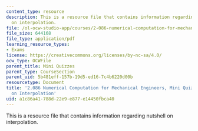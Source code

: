 ```yaml
---
content_type: resource
description: This is a resource file that contains information regarding nutshell
  on interpolation.
file: /ol-ocw-studio-app/courses/2-086-numerical-computation-for-mechanical-engineers-fall-2014/a1c86a41788d22e9e877e14450fbca40_MIT2_086F14_MiniQuiz1.pdf
file_size: 644168
file_type: application/pdf
learning_resource_types:
- Exams
license: https://creativecommons.org/licenses/by-nc-sa/4.0/
ocw_type: OCWFile
parent_title: Mini Quizzes
parent_type: CourseSection
parent_uid: 5b481eff-157b-19d5-ed16-7c4b6220d00b
resourcetype: Document
title: '2.086 Numerical Computation for Mechanical Engineers, Mini Quiz 1: Nutshell
  on Interpolation'
uid: a1c86a41-788d-22e9-e877-e14450fbca40
---
```

This is a resource file that contains information regarding nutshell on interpolation.